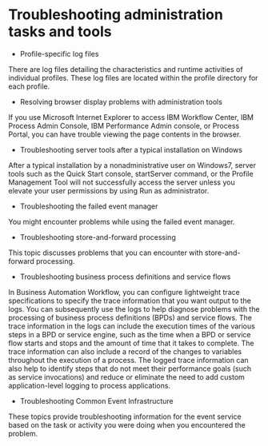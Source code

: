 # Troubleshooting administration tasks and tools

- Profile-specific log files

There are log files detailing the characteristics and runtime activities of individual profiles. These log files are located within the profile directory for each profile.
- Resolving browser display problems with administration tools

If you use Microsoft Internet Explorer to access IBM Workflow Center, IBM Process Admin Console, IBM Performance Admin console, or Process Portal, you can have trouble viewing the page contents in the browser.
- Troubleshooting server tools after a typical installation on Windows

After a typical installation by a nonadministrative user on Windows7, server tools such as the Quick Start console, startServer command, or the Profile Management Tool will not successfully access the server unless you elevate your user permissions by using Run as administrator.
- Troubleshooting the failed event manager

You might encounter problems while using the failed event manager.
- Troubleshooting store-and-forward processing

This topic discusses problems that you can encounter with store-and-forward processing.
- Troubleshooting business process definitions and service flows

In Business Automation Workflow, you can configure lightweight trace specifications to specify the trace information that you want output to the logs. You can subsequently use the logs to help diagnose problems with the processing of business process definitions (BPDs) and service flows. The trace information in the logs can include the execution times of the various steps in a BPD or service engine, such as the time when a BPD or service flow starts and stops and the amount of time that it takes to complete. The trace information can also include a record of the changes to variables throughout the execution of a process. The logged trace information can also help to identify steps that do not meet their performance goals (such as service invocations) and reduce or eliminate the need to add custom application-level logging to process applications.
- Troubleshooting Common Event Infrastructure

These topics provide troubleshooting information for the event service based on the task or activity you were doing when you encountered the problem.